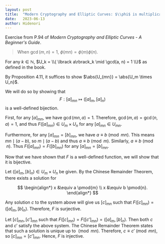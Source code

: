 ```yaml
---
layout: post
title:  "Modern Cryptography and Elliptic Curves: $\\phi$ is multiplicative"
date:   2023-06-13
author: Hidenori
---
```


Exercise from P.94 of _Modern Cryptography and Elliptic Curves - A Beginner's Guide_.

> When $\gcd(m, n) = 1$, $\phi(mn) = \phi(m)\phi(n)$.

For any $k \in \mathbb{N}$, $U_k = \\{ \lbrack a\rbrack_k \mid \gcd(a, n) = 1 \\}$ as defined in the book.

By Proposition 4.11, it suffices to show $\abs{U_{mn}} = \abs{U_m \times U_n}$.

We will do so by showing that $$F: \lbrack a\rbrack_{mn} \mapsto (\lbrack a\rbrack_m, \lbrack a\rbrack_n)$$ is a well-defined bijection.

First, for any $\lbrack a\rbrack_{mn}$, we have $\gcd(mn, a) = 1$.
Therefore, $\gcd(m, a) = \gcd(n, a) = 1$, and thus $F(\lbrack a\rbrack_{mn}) \in U_m \times U_n$ for any $\lbrack a\rbrack_{mn} \in U_{mn}$.

Furthermore, for any $\lbrack a\rbrack_{mn} = \lbrack b\rbrack_{mn}$, we have $a \equiv b \pmod{mn}$.
This means $mn \mid (a - b)$, so $m \mid (a - b)$ and thus $a \equiv b \pmod{m}$.
Similarly, $a \equiv b \pmod{n}$.
Thus $F(\lbrack a\rbrack_{mn}) = F(\lbrack b\rbrack_{mn})$ for any $\lbrack a\rbrack_{mn} = \lbrack b\rbrack_{mn}$.

Now that we have shown that $F$ is a well-defined function, we will show that it is bijective.

Let $(\lbrack a\rbrack_{m}, \lbrack b\rbrack_{n}) \in U_m \times U_n$ be given.
By the Chinese Remainder Theorem, there exists a solution for

$$
\begin{align*}
    x &\equiv a \pmod{m} \\
    x &\equiv b \pmod{n}.
\end{align*}
$$

Any solution $c$ to the system above will give us $\lbrack c\rbrack_{mn}$ such that $F(\lbrack c\rbrack_{mn}) = (\lbrack a\rbrack_m, \lbrack b\rbrack_n)$.
Therefore, $F$ is surjective.

Let $\lbrack c\rbrack_{mn}, \lbrack c'\rbrack_{mn}$ such that $F(\lbrack c\rbrack_{mn}) = F(\lbrack c'\rbrack_{mn}) = (\lbrack a\rbrack_m, \lbrack b\rbrack_n)$.
Then both $c$ and $c'$ satisfy the above system.
The Chinese Remainder Theorem states that such a solution is unique up to $\pmod{mn}$.
Therefore, $c \equiv c' \pmod{mn}$, so $\lbrack c\rbrack_{mn} = \lbrack c'\rbrack_{mn}$.
Hence, $F$ is injective.
